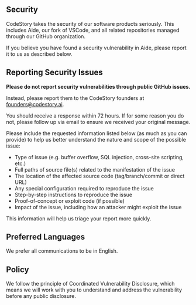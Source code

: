 <!-- BEGIN CODESTORY SECURITY.MD V0.0.9 BLOCK -->

## Security

CodeStory takes the security of our software products seriously. This includes Aide, our fork of VSCode, and all related repositories managed through our GitHub organization.

If you believe you have found a security vulnerability in Aide, please report it to us as described below.

## Reporting Security Issues

**Please do not report security vulnerabilities through public GitHub issues.**

Instead, please report them to the CodeStory founders at [founders@codestory.ai](mailto:founders@codestory.ai).

You should receive a response within 72 hours. If for some reason you do not, please follow up via email to ensure we received your original message.

Please include the requested information listed below (as much as you can provide) to help us better understand the nature and scope of the possible issue:

  * Type of issue (e.g. buffer overflow, SQL injection, cross-site scripting, etc.)
  * Full paths of source file(s) related to the manifestation of the issue
  * The location of the affected source code (tag/branch/commit or direct URL)
  * Any special configuration required to reproduce the issue
  * Step-by-step instructions to reproduce the issue
  * Proof-of-concept or exploit code (if possible)
  * Impact of the issue, including how an attacker might exploit the issue

This information will help us triage your report more quickly.

## Preferred Languages

We prefer all communications to be in English.

## Policy

We follow the principle of Coordinated Vulnerability Disclosure, which means we will work with you to understand and address the vulnerability before any public disclosure.

<!-- END CODESTORY SECURITY.MD BLOCK -->
